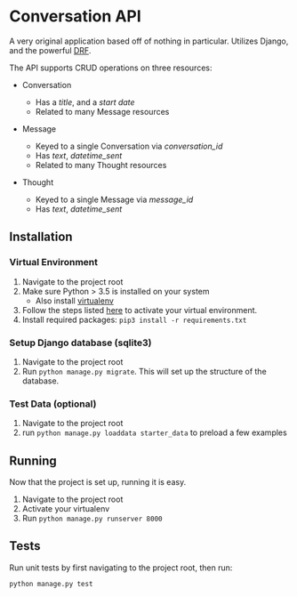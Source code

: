 # Conversation API
A very original application based off of nothing in particular.
Utilizes Django, and the powerful [DRF](https://www.django-rest-framework.org/).

The API supports CRUD operations on three resources:
- Conversation
  - Has a *title*, and a *start date*
  - Related to many Message resources
  
- Message
  - Keyed to a single Conversation via *conversation_id*
  - Has *text*, *datetime_sent*
  - Related to many Thought resources
  
- Thought
  - Keyed to a single Message via *message_id*
  - Has *text*, *datetime_sent*
  
## Installation

### Virtual Environment
1. Navigate to the project root
2. Make sure Python > 3.5 is installed on your system
    - Also install [virtualenv](https://packaging.python.org/guides/installing-using-pip-and-virtual-environments/)
3. Follow the steps listed [here](https://packaging.python.org/guides/installing-using-pip-and-virtual-environments/#activating-a-virtual-environment)
to activate your virtual environment.
4. Install required packages: `pip3 install -r requirements.txt`

### Setup Django database (sqlite3)
1. Navigate to the project root
2. Run `python manage.py migrate`. This will set up the structure of the database.

### Test Data (optional)
1. Navigate to the project root
2. run `python manage.py loaddata starter_data` to preload a few examples

## Running
Now that the project is set up, running it is easy.
1. Navigate to the project root
2. Activate your virtualenv
3. Run `python manage.py runserver 8000`

## Tests
Run unit tests by first navigating to the project root, then run:

`python manage.py test`

